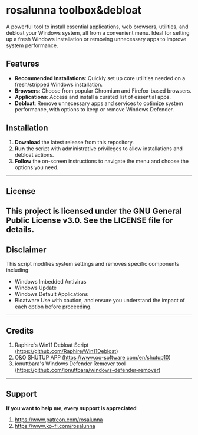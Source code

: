 # rosalunna toolbox&debloat
A powerful tool to install essential applications, web browsers, utilities, and debloat your Windows system, all from a convenient menu. 
Ideal for setting up a fresh Windows installation or removing unnecessary apps to improve system performance.

## Features
- **Recommended Installations**: Quickly set up core utilities needed on a fresh/stripped Windows installation.
- **Browsers**: Choose from popular Chromium and Firefox-based browsers.
- **Applications**: Access and install a curated list of essential apps.
- **Debloat**: Remove unnecessary apps and services to optimize system performance, with options to keep or remove Windows Defender.

## Installation
1. **Download** the latest release from this repository.
2. **Run** the script with administrative privileges to allow installations and debloat actions.
3. **Follow** the on-screen instructions to navigate the menu and choose the options you need.
---
## License
This project is licensed under the **GNU General Public License v3.0**. See the LICENSE file for details.
---
## Disclaimer
This script modifies system settings and removes specific components including:
- Windows Imbedded Antivirus
- Windows Update
- Windows Default Applications
- Bloatware
Use with caution, and ensure you understand the impact of each option before proceeding.
---
## Credits
1. Raphire's Win11 Debloat Script (https://github.com/Raphire/Win11Debloat)
2. O&O SHUTUP APP (https://www.oo-software.com/en/shutup10)
3. ionuttbara's Windows Defender Remover tool (https://github.com/ionuttbara/windows-defender-remover)
---
## Support
**If you want to help me, every support is appreciated**
1. https://www.patreon.com/rosalunna
2. https://www.ko-fi.com/rosalunna

